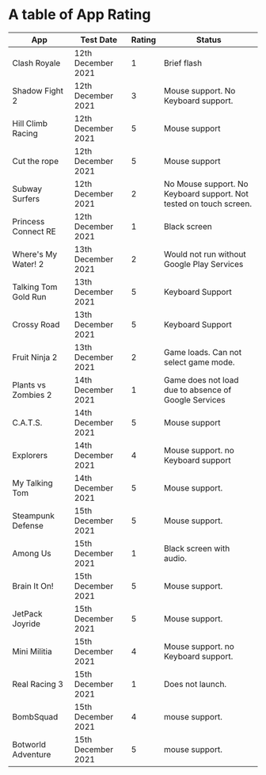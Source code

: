 # A table of App Rating


App | Test Date | Rating | Status
---------|----------|---------|---------
 Clash Royale | 12th December 2021 | 1 | Brief flash
 Shadow Fight 2 | 12th December 2021 | 3 | Mouse support. No Keyboard support.
 Hill Climb Racing | 12th December 2021 | 5 | Mouse support
 Cut the rope | 12th December 2021 | 5 | Mouse support
 Subway Surfers | 12th December 2021 | 2 | No Mouse support. No Keyboard support. Not tested on touch screen.
 Princess Connect RE | 12th December 2021 | 1 | Black screen
 Where's My Water! 2 | 13th December 2021 | 2 | Would not run without Google Play Services
 Talking Tom Gold Run | 13th December 2021 | 5 | Keyboard Support
 Crossy Road | 13th December 2021 | 5 | Keyboard Support
 Fruit Ninja 2 | 13th December 2021 | 2 | Game loads. Can not select game mode.
 Plants vs Zombies 2 | 14th December 2021 | 1 | Game does not load due to absence of Google Services
 C.A.T.S. | 14th December 2021 | 5 | Mouse support
 Explorers | 14th December 2021 | 4 | Mouse support. no Keyboard support
 My Talking Tom | 14th December 2021 | 5 | Mouse support.
 Steampunk Defense | 15th December 2021 | 5 | Mouse support.
 Among Us | 15th December 2021 | 1 | Black screen with audio.
 Brain It On! | 15th December 2021 | 5 | Mouse support.
 JetPack Joyride | 15th December 2021 | 5 | Mouse support.
 Mini Militia | 15th December 2021 | 4 | Mouse support. no Keyboard support.
 Real Racing 3 | 15th December 2021 | 1 | Does not launch.
 BombSquad | 15th December 2021 | 4 | mouse support.
 Botworld Adventure | 15th December 2021 | 5 | mouse support.